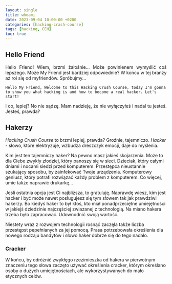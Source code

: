 ```yaml
---
layout: single
title: whoami
date: 2023-09-04 10:00:00 +0200
categories: [hacking-crash-course]
tags: [hacking, CEH]
toc: true
---
```


## Hello Friend

<div style="text-align: justify">Hello Friend! Wiem, brzmi żałośnie... Może powinienem wymyślić coś lepszego. Może My Friend jest bardziej odpowiednie? W końcu w tej branży aż roi się od myfriendów. Spróbujmy...</div>

```
Hello My Friend, Welcome to this Hacking Crush Course, today I'm gonna to show you what hacking is and how to become a real hacker. Let's start!
```


<div style="text-align: justify">I co, lepiej? No nie sądzę. Mam nadzieję, że nie wyłączyłeś i nadal tu jesteś. Jesteś, prawda? </div>

## Hakerzy
*Hacking Crush Course* to brzmi lepiej, prawda? Groźnie, tajemniczo. *Hacker* - słowo, które elektryzuje, wzbudza dreszczyk emocji, daje do myślenia.

Kim jest ten tajemniczy haker? Na pewno masz jakieś skojarzenia. Może to dla Ciebe zwykły złodziej, który panoszy się w sieci. Dzieciak, który całymi dniami i nocami siedzi przed komputerem. Przestępca nieustannie szukający sposobu, by zainfekować Twoje urządzenia. Komputerowy geniusz, który potrafi rozwiązać każdy problem z komputerem. Co więcej, umie także naprawić drukarkę...

Jeśli ostatnia opcja jest Ci najbliższa, to gratuluję. Naprawdę wiesz, kim jest hacker i być może nawet posługujesz się tym słowem tak jak prawdziwi hakerzy. Bo kiedyś haker to był ktoś, kto miał ponadprzeciętne umiejętności w jakiejś dziedzinie najczęściej zwiazanej z technologią. Na miano hakera trzeba było zapracować. Udownodnić swoją wartość. 

Niestety wraz z rozwojem technologii rosnąć zaczęła także liczba przestępst pepełnianych za jej pomocą. Prasa potrzebowała określenia dla nowego rodzaju bandytów i słowo haker dobrze się do tego nadało. 


### Cracker
W końcu, by odróżnić zwykłęgo rzezimieszka od hakera w pierwotnym znaczeniu tego słowa zaczęto używać określenia cracker, którym określano osoby o dużych umiejętnościach, ale wykorzystywanych do mało etycznych celów.
<div style="text-align: justify"></div>
<div style="text-align: justify"></div>
<div style="text-align: justify"></div>
<div style="text-align: justify"></div>
<div style="text-align: justify"></div>
<div style="text-align: justify"></div>
<div style="text-align: justify"></div>
<div style="text-align: justify"></div>
<div style="text-align: justify"></div>
<div style="text-align: justify"></div>
<div style="text-align: justify"></div>
<div style="text-align: justify"></div>
<div style="text-align: justify"></div>
<div style="text-align: justify"></div>
<div style="text-align: justify"></div>
<div style="text-align: justify"></div>
<div style="text-align: justify"></div>
<div style="text-align: justify"></div>
<div style="text-align: justify"></div>
<div style="text-align: justify"></div>
<div style="text-align: justify"></div>
<div style="text-align: justify"></div>
<div style="text-align: justify"></div>
<div style="text-align: justify"></div>
<div style="text-align: justify"></div>
<div style="text-align: justify"></div>
<div style="text-align: justify"></div>
<div style="text-align: justify"></div>
<div style="text-align: justify"></div>
<div style="text-align: justify"></div>
<div style="text-align: justify"></div>
<div style="text-align: justify"></div>
<div style="text-align: justify"></div>
<div style="text-align: justify"></div>
<div style="text-align: justify"></div>
<div style="text-align: justify"></div>
<div style="text-align: justify"></div>
<div style="text-align: justify"></div>
<div style="text-align: justify"></div>
<div style="text-align: justify"></div>
<div style="text-align: justify"></div>
<div style="text-align: justify"></div>
<div style="text-align: justify"></div>
<div style="text-align: justify"></div>
<div style="text-align: justify"></div>
<div style="text-align: justify"></div>
<div style="text-align: justify"></div>
<div style="text-align: justify"></div>
<div style="text-align: justify"></div>
<div style="text-align: justify"></div>
<div style="text-align: justify"></div>
<div style="text-align: justify"></div>
<div style="text-align: justify"></div>
<div style="text-align: justify"></div>
<div style="text-align: justify"></div>
<div style="text-align: justify"></div>
<div style="text-align: justify"></div>
<div style="text-align: justify"></div>
<div style="text-align: justify"></div>
<div style="text-align: justify"></div>
<div style="text-align: justify"></div>
<div style="text-align: justify"></div>
<div style="text-align: justify"></div>
<div style="text-align: justify"></div>
<div style="text-align: justify"></div>
<div style="text-align: justify"></div>
<div style="text-align: justify"></div>